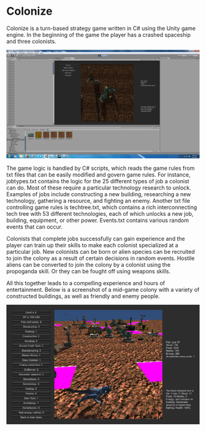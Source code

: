 # Colonize

Colonize is a turn-based strategy game written in C# using the Unity game engine. In the beginning of the game the player has a crashed spaceship and three colonists.

![image](https://github.com/dspages/Colonize/blob/master/Screenshot%202014-07-19%2020.59.31.png)

The game logic is handled by C# scripts, which reads the game rules from txt files that can be easily modified and govern game rules. For instance, jobtypes.txt contains the logic for the 25 different types of job a colonist can do. Most of these require a particular technology research to unlock. Examples of jobs include constructing a new building, researching a new technology, gathering a resource, and fighting an enemy. Another txt file controlling game rules is techtree.txt, which contains a rich interconnecting tech tree with 53 different technologies, each of which unlocks a new job, building, equipment, or other power. Events.txt contains various random events that can occur.

Colonists that complete jobs successfully can gain experience and the player can train up their skills to make each colonist specialized at a particular job. New colonists can be born or alien species can be recruited to join the colony as a result of certain decisions in random events. Hostile aliens can be converted to join the colony by a colonist using the propoganda skill. Or they can be fought off using weapons skills.

All this together leads to a compelling experience and hours of entertainment. Below is a screenshot of a mid-game colony with a variety of constructed buildings, as well as friendly and enemy people.

![image](https://github.com/dspages/Colonize/blob/master/screenshot%202014-09-08.png)
